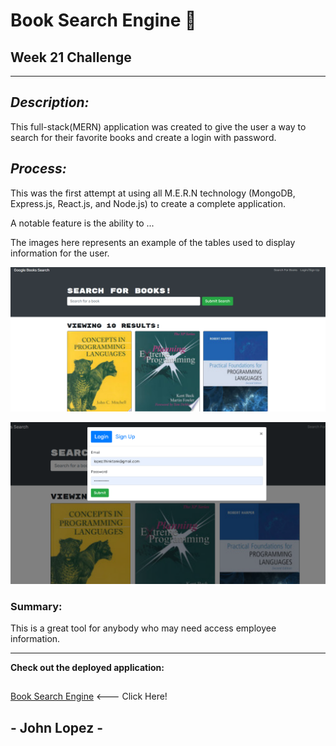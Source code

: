 # Book Search Engine 📖 

## Week 21 Challenge

---
## *Description:* 

This full-stack(MERN) application was created to give the user a way to search for their favorite books and create a login with password.  


## *Process:*

This was the first attempt at using all M.E.R.N technology (MongoDB, Express.js, React.js, and Node.js) to create a complete application. 

A notable feature is the ability to ...

The images here represents an example of the tables used to display information for the user.  

![Book Search Images](/Assets/bookSearch.png)

![Book Search Images](/Assets/bookSearchLogin.png)


### Summary: 

This is a great tool for anybody who may need access employee information. 


--- 
**Check out the deployed application:**
##
[Book Search Engine]() <--- Click Here!
## 
## - John Lopez -
